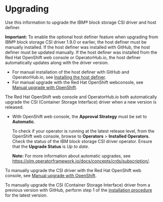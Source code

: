 # Upgrading

Use this information to upgrade the IBM® block storage CSI driver and host definer.

**Important:** To enable the optional host definer feature when upgrading from IBM® block storage CSI driver 1.9.0 or earlier, the host definer must be manually installed. If the host definer was installed with GitHub, the host definer must be updated manually. If the host definer was installed from the Red Hat OpenShift web console or OperatorHub.io, the host definer automatically updates along with the driver version. 
  - For manual installation of the host definer with GitHub and OperatorHub.io, see [Installing the host definer](install_hostdefiner.md).
  - For manual upgrade with the Red Hat OpenShift webconsole, see [Manual upgrade with OpenShift](upgrade_manual_openshift.md).

The Red Hat OpenShift web console and OperatorHub.io both automatically upgrade the CSI (Container Storage Interface) driver when a new version is released.
   - With OpenShift web console, the **Approval Strategy** must be set to **Automatic**.

      To check if your operator is running at the latest release level, from the OpenShift web console, browse to **Operators** > **Installed Operators**. Check the status of the IBM block storage CSI driver operator. Ensure that the **Upgrade Status** is _Up to date_.
    
      **Note:** For more information about automatic upgrades, see https://olm.operatorframework.io/docs/concepts/crds/subscription/.

To manually upgrade the CSI driver with the Red Hat OpenShift web console, see [Manual upgrade with OpenShift](upgrade_manual_openshift.md).

To manually upgrade the CSI (Container Storage Interface) driver from a previous version with GitHub, perform step 1 of the [installation procedure](install_driver_github.md) for the latest version.

